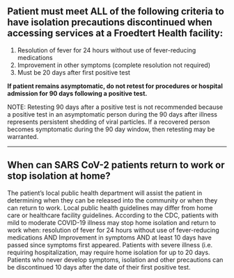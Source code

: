 ## Patient must meet **ALL** of the following criteria to have isolation precautions discontinued when accessing services at a Froedtert Health facility:

1. Resolution of fever for 24 hours without use of fever-reducing medications
2. Improvement in other symptoms (complete resolution not required)
3. Must be 20 days after first positive test

**If patient remains asymptomatic, do not retest for procedures or hospital admission for 90 days following a positive test.**

NOTE: Retesting 90 days after a positive test is not recommended because a positive test in an asymptomatic person during the 90 days after illness represents persistent shedding of viral particles.
If a recovered person becomes symptomatic during the 90 day window, then retesting may be warranted.

---

## When can SARS CoV-2 patients return to work or stop isolation at home?

The patient’s local public health department will assist the patient in determining when they can be released into the community or when they can return to work. Local public health guidelines may differ from home care or healthcare facility guidelines. According to the CDC, patients with mild to moderate COVID-19 illness may stop home isolation and return to work when: resolution of fever for 24 hours without use of fever-reducing medications AND Improvement in symptoms AND at least 10 days have passed since symptoms first appeared. Patients with severe illness (i.e. requiring hospitalization, may require home isolation for up to 20 days. Patients who never develop symptoms, isolation and other precautions can be discontinued 10 days after the date of their first positive test.
